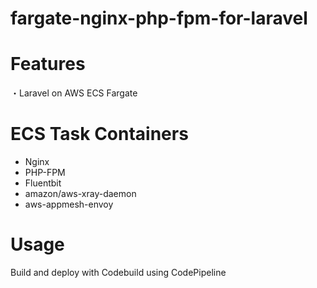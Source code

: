 # fargate-nginx-php-fpm-for-laravel


# Features

・Laravel on AWS ECS Fargate

# ECS Task Containers

- Nginx
- PHP-FPM
- Fluentbit
- amazon/aws-xray-daemon
- aws-appmesh-envoy


# Usage

Build and deploy with Codebuild using CodePipeline


